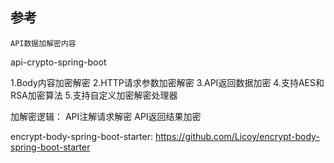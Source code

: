 ## 参考
    API数据加解密内容
api-crypto-spring-boot

1.Body内容加密解密
2.HTTP请求参数加密解密
3.API返回数据加密
4.支持AES和RSA加密算法
5.支持自定义加密解密处理器

加解密逻辑：
   API注解请求解密
   API返回结果加密

encrypt-body-spring-boot-starter: https://github.com/Licoy/encrypt-body-spring-boot-starter

